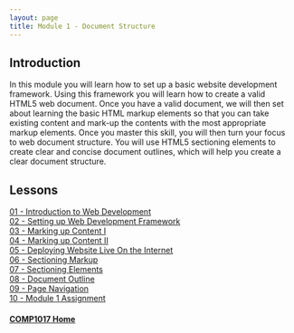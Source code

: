 ```yaml
---
layout: page
title: Module 1 - Document Structure
---
```

## Introduction
In this module you will learn how to set up a basic website development framework. Using this framework you will learn how to create a  valid HTML5 web document. Once you have a valid document, we will then set about learning the basic HTML markup elements so that you can take existing content and mark-up the contents with the most appropriate markup elements. Once you master this skill, you will then turn your focus to web document structure. You will use HTML5 sectioning elements to create clear and concise document outlines, which will help you create a clear document structure.

## Lessons
[01 - Introduction to Web Development](01_introduction/)<br>
[02 - Setting up Web Development Framework](02_framework/)<br>
[03 - Marking up Content I](03_markup_1/)<br>
[04 - Marking up Content II](04_markup_2/)<br>
[05 - Deploying Website Live On the Internet](05_deployment/)<br>
[06 - Sectioning Markup](06_sectioning_markup/)<br>
[07 - Sectioning Elements](07_sectioning_elements/)<br>
[08 - Document Outline](08_doc_outline/)<br>
[09 - Page Navigation](09_page_nav/)<br>
[10 - Module 1 Assignment](10-module1-assignment/)

#### [COMP1017 Home](../)